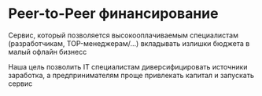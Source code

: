 # Peer-to-Peer финансирование

Сервис, который позволяется высокооплачиваемым специалистам (разработчикам, TOP-менеджерам/…) вкладывать излишки бюджета в малый офлайн бизнесс

Наша цель позволить IT специалистам диверсифицировать источники заработка, а предпринимателям проще привлекать капитал и запускать сервис